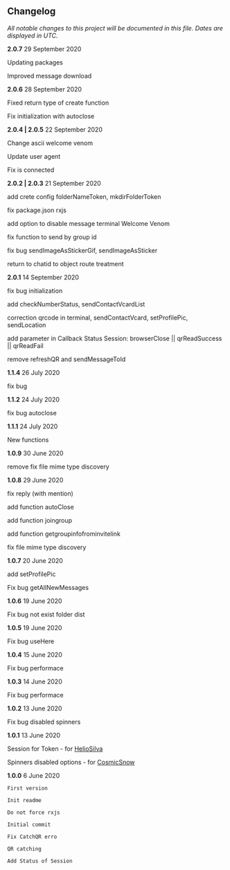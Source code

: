 ﻿## Changelog

_All notable changes to this project will be documented in this file. Dates are displayed in UTC._

**2.0.7**
29 September 2020

Updating packages

Improved message download

**2.0.6**
28 September 2020

Fixed return type of create function

Fix initialization with autoclose

**2.0.4 | 2.0.5**
22 September 2020

Change ascii welcome venom

Update user agent

Fix is connected

**2.0.2 | 2.0.3**
21 September 2020

add crete config folderNameToken, mkdirFolderToken

fix package.json rxjs

add option to disable message terminal Welcome Venom

fix function to send by group id

fix bug sendImageAsStickerGif, sendImageAsSticker

return to chatid to object route treatment

**2.0.1**
14 September 2020

fix bug initialization

add checkNumberStatus, sendContactVcardList

correction qrcode in terminal, sendContactVcard, setProfilePic, sendLocation

add parameter in Callback Status Session: browserClose || qrReadSuccess || qrReadFail

remove refreshQR and sendMessageToId

**1.1.4**
26 July 2020

fix bug

**1.1.2**
24 July 2020

fix bug autoclose

**1.1.1**
24 July 2020

New functions

**1.0.9**
30 June 2020

remove fix file mime type discovery

**1.0.8**
29 June 2020

fix reply (with mention)

add function autoClose

add function joingroup

add function getgroupinfofrominvitelink

fix file mime type discovery

**1.0.7**
20 June 2020

add setProfilePic

Fix bug getAllNewMessages

**1.0.6**
19 June 2020

Fix bug not exist folder dist

**1.0.5**
19 June 2020

Fix bug useHere

**1.0.4**
15 June 2020

Fix bug performace

**1.0.3**
14 June 2020

Fix bug performace

**1.0.2**
13 June 2020

Fix bug disabled spinners

**1.0.1**
13 June 2020

Session for Token - for [HelioSilva](https://github.com/orkestral/venom/commits?author=HelioSilva)

Spinners disabled options - for [CosmicSnow](https://github.com/orkestral/venom/commits?author=CosmicSnow)

**1.0.0**
6 June 2020

    First version

    Init readme

    Do not force rxjs

    Initial commit

    Fix CatchQR erro

    QR catching

    Add Status of Session
